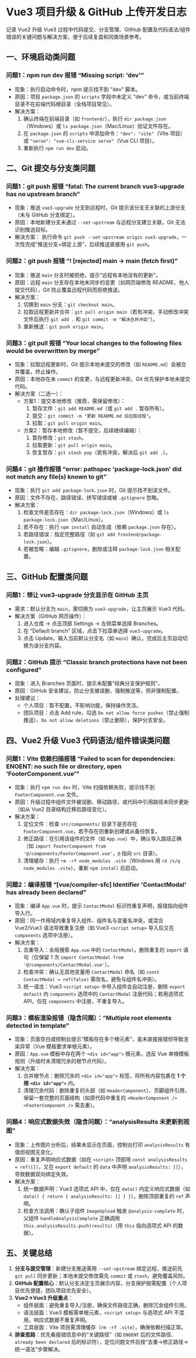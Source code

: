 # Vue3 项目升级 & GitHub 上传开发日志
记录 Vue2 升级 Vue3 过程中代码提交、分支管理、GitHub 配置及代码语法/组件错误的关键问题与解决方案，便于后续复盘和同类场景参考。


## 一、环境启动类问题

### 问题1：npm run dev 报错 “Missing script: 'dev'”
- 现象：执行启动命令时，npm 提示找不到 “dev” 脚本。
- 原因：项目 `package.json` 的 `scripts` 字段中未定义 “dev” 命令，或当前终端目录不在前端代码根目录（全栈项目常见）。
- 解决方案：
  1. 确认终端在前端目录（如 `frontend/`），执行 `dir package.json`（Windows）或 `ls package.json`（Mac/Linux）验证文件存在。
  2. 在 `package.json` 的 `scripts` 中添加命令：`"dev": "vite"`（Vite 项目）或 `"serve": "vue-cli-service serve"`（Vue CLI 项目）。
  3. 重新执行 `npm run dev` 启动。


## 二、Git 提交与分支类问题

### 问题1：git push 报错 “fatal: The current branch vue3-upgrade has no upstream branch”
- 现象：推送 `vue3-upgrade` 分支到远程时，Git 提示该分支无关联的上游分支（未与 GitHub 分支绑定）。
- 原因：本地新建分支未通过 `--set-upstream` 与远程分支建立关联，Git 无法识别推送目标。
- 解决方案：
  执行命令 `git push --set-upstream origin vue3-upgrade`，一次性完成“推送分支+绑定上游”，后续推送直接用 `git push`。

### 问题2：git push 报错 “! [rejected] main -> main (fetch first)”
- 现象：推送 `main` 分支时被拒绝，提示“远程有本地没有的更新”。
- 原因：远程 `main` 分支存在本地未同步的变更（如网页端修改 README、他人提交代码），Git 防止覆盖远程代码而拒绝推送。
- 解决方案：
  1. 切换到 `main` 分支：`git checkout main`。
  2. 拉取远程更新并合并：`git pull origin main`（若有冲突，手动修改冲突文件后执行 `git add .` 和 `git commit -m "解决合并冲突"`）。
  3. 重新推送：`git push origin main`。

### 问题3：git pull 报错 “Your local changes to the following files would be overwritten by merge”
- 现象：拉取远程更新时，Git 提示本地未提交的修改（如 `README.md`）会被合并覆盖，终止操作。
- 原因：本地存在未 `commit` 的变更，与远程更新冲突，Git 优先保护本地未提交代码。
- 解决方案（二选一）：
  - 方案1：提交本地修改（推荐，需保留修改）：
    1. 暂存文件：`git add README.md`（或 `git add .` 暂存所有）。
    2. 提交：`git commit -m "更新 README.md 后拉取远程"`。
    3. 拉取：`git pull origin main`。
  - 方案2：暂存本地修改（暂不提交，后续继续编辑）：
    1. 暂存修改：`git stash`。
    2. 拉取更新：`git pull origin main`。
    3. 恢复暂存：`git stash pop`（若有冲突，解决后 `git add .`）。

### 问题4：git 操作报错 “error: pathspec 'package-lock.json' did not match any file(s) known to git”
- 现象：执行 `git add package-lock.json` 时，Git 提示找不到该文件。
- 原因：文件不存在、路径错误、拼写错误或被 `.gitignore` 忽略。
- 解决方案：
  1. 检查文件是否存在：`dir package-lock.json`（Windows）或 `ls package-lock.json`（Mac/Linux）。
  2. 若不存在：执行 `npm install` 自动生成（依赖 `package.json` 存在）。
  3. 若路径错误：指定完整路径（如 `git add frontend/package-lock.json`）。
  4. 若被忽略：编辑 `.gitignore`，删除或注释 `package-lock.json` 相关配置。


## 三、GitHub 配置类问题

### 问题1：想让 vue3-upgrade 分支显示在 GitHub 主页
- 需求：默认分支为 `main`，需切换为 `vue3-upgrade`，让主页展示 Vue3 代码。
- 解决方案（GitHub 网页操作）：
  1. 进入仓库 → 点击顶部 Settings → 左侧菜单选择 Branches。
  2. 在 “Default branch” 区域，点击下拉菜单选择 `vue3-upgrade`。
  3. 点击 Update，输入当前默认分支名（如 `main`）确认，完成后主页自动切换为该分支内容。

### 问题2：GitHub 提示 “Classic branch protections have not been configured”
- 现象：进入 Branches 页面时，提示未配置“经典分支保护规则”。
- 原因：GitHub 安全建议，防止分支被误删、强制推送等，但非强制配置。
- 处理建议：
  - 个人项目：暂不配置，不影响功能，保持操作灵活。
  - 团队项目：点击 Add rule，勾选 `Do not allow force pushes`（禁止强制推送）、`Do not allow deletions`（禁止删除），保护分支安全。


## 四、Vue2 升级 Vue3 代码语法/组件错误类问题

### 问题1：Vite 依赖扫描报错 “Failed to scan for dependencies: ENOENT: no such file or directory, open 'FooterComponent.vue'”
- 现象：执行 `npm run dev` 时，Vite 扫描依赖失败，提示找不到 `FooterComponent.vue` 文件。
- 原因：升级过程中组件文件被误删、移动路径，或代码中引用路径未同步更新（如从 Vue2 目录结构迁移后路径变化）。
- 解决方案：
  1. 定位文件：检查 `src/components/` 目录下是否存在 `FooterComponent.vue`，若不存在则重新创建或从备份恢复。
  2. 修正路径：在引用该组件的文件（如 `App.vue`）中，确认导入路径正确（如 `import FooterComponent from '@/components/FooterComponent.vue'`，`@` 指向 `src` 目录）。
  3. 清理缓存：执行 `rm -rf node_modules .vite`（Windows 用 `rd /s/q node_modules .vite`），重新 `npm install` 后启动。

### 问题2：编译报错 “[vue/compiler-sfc] Identifier 'ContactModal' has already been declared”
- 现象：编译 `App.vue` 时，提示 `ContactModal` 标识符重复声明，报错指向组件导入行。
- 原因：同一作用域内重复导入组件、组件名与变量名冲突，或混合 Vue2/Vue3 语法导致重复注册（如 Vue3 `<script setup>` 导入后又在 `components` 选项中注册）。
- 解决方案：
  1. 去重导入：全局搜索 `App.vue` 中的 `ContactModal`，删除重复的 `import` 语句（仅保留 1 次 `import ContactModal from '@/components/ContactModal.vue'`）。
  2. 检查冲突：确认无其他变量用 `ContactModal` 命名（如 `const ContactModal = ref(false)` 需改名，避免与组件名冲突）。
  3. 统一语法：Vue3 `<script setup>` 中导入组件会自动注册，删除 `export default` 内 `components` 选项中的 `ContactModal` 注册代码；若用选项式 API，仅在 `components` 中注册，不重复导入。

### 问题3：模板渲染报错（隐含问题）：“Multiple root elements detected in template”
- 现象：页面空白或控制台提示“模板存在多个根元素”，虽未直接报错但导致渲染异常（Vue 模板要求单根元素）。
- 原因：`App.vue` 模板中存在两个 `<div id="app">` 根元素，违反 Vue 单根模板规则（升级时未清理冗余的根节点代码）。
- 解决方案：
  1. 合并根节点：删除冗余的 `<div id="app">` 标签，将所有内容包裹在 **1 个根 `<div id="app">`** 内。
  2. 清理冗余代码：删除重复的头部（如 `HeaderComponent`）、页脚组件引用，保留一套完整的页面结构（如原代码中重复的 `<HeaderComponent />` `<FooterComponent />` 需去重）。

### 问题4：响应式数据失效（隐含问题）：“analysisResults 未更新到视图”
- 现象：上传图片分析后，结果未显示在页面，控制台打印 `analysisResults` 有值但视图无变化。
- 原因：重复声明响应式数据（如在 `<script>` 顶部用 `const analysisResults = ref([])`，又在 `export default` 的 `data` 中声明 `analysisResults: []`），导致数据双向绑定失效。
- 解决方案：
  1. 统一数据声明：Vue3 选项式 API 中，仅在 `data()` 内定义响应式数据（如 `data() { return { analysisResults: [] } }`），删除顶部重复的 `ref` 声明。
  2. 检查方法调用：确认子组件 `ImageUpload` 触发 `@analysis-complete` 时，父组件 `handleAnalysisComplete` 正确调用 `this.analysisResults.push(results)`（用 `this` 指向选项式 API 的数据）。


## 五、关键总结
1. **分支与提交管理**：新建分支推送需用 `--set-upstream` 绑定远程，推送前先 `git pull` 同步更新；本地未提交修改需先 `commit` 或 `stash`，避免覆盖风险。
2. **GitHub 配置核心**：默认分支决定主页展示内容，分支保护按需配置（个人项目优先便捷，团队项目优先安全）。
3. **Vue2→Vue3 升级重点**：
   - 组件层面：避免重复导入/注册，确保文件路径正确，删除冗余组件引用。
   - 语法层面：Vue3 模板需单根元素，`<script setup>` 与选项式 API 不混用，响应式数据不重复声明。
   - 工具层面：Vite 项目需清理缓存（`rm -rf .vite`），确保依赖扫描正常。
4. **排查思路**：优先看报错信息中的“关键路径”（如 `ENOENT` 后的文件路径、`already been declared` 后的标识符），定位问题文件后按“去重→修正路径→统一语法”步骤解决。
